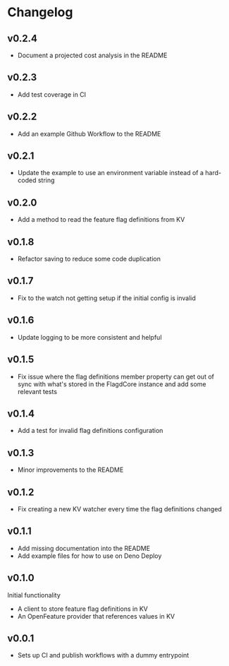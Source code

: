 # Changelog

## v0.2.4

- Document a projected cost analysis in the README

## v0.2.3

- Add test coverage in CI

## v0.2.2

- Add an example Github Workflow to the README

## v0.2.1

- Update the example to use an environment variable instead of a hard-coded
  string

## v0.2.0

- Add a method to read the feature flag definitions from KV

## v0.1.8

- Refactor saving to reduce some code duplication

## v0.1.7

- Fix to the watch not getting setup if the initial config is invalid

## v0.1.6

- Update logging to be more consistent and helpful

## v0.1.5

- Fix issue where the flag definitions member property can get out of sync with
  what's stored in the FlagdCore instance and add some relevant tests

## v0.1.4

- Add a test for invalid flag definitions configuration

## v0.1.3

- Minor improvements to the README

## v0.1.2

- Fix creating a new KV watcher every time the flag definitions changed

## v0.1.1

- Add missing documentation into the README
- Add example files for how to use on Deno Deploy

## v0.1.0

Initial functionality

- A client to store feature flag definitions in KV
- An OpenFeature provider that references values in KV

## v0.0.1

- Sets up CI and publish workflows with a dummy entrypoint
